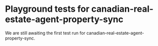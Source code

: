 # Playground tests for canadian-real-estate-agent-property-sync
We are still awaiting the first test run for canadian-real-estate-agent-property-sync.
